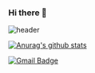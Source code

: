 ### Hi there 👋
![header](https://capsule-render.vercel.app/api?type=cylinder&color=auto&height=300&section=header&text=AYeongLee&fontSize=90)


[![Anurag's github stats](https://github-readme-stats.vercel.app/api?username=dgh03207)](https://github.com/anuraghazra/github-readme-stats)


 [![Gmail Badge](https://img.shields.io/badge/Gmail-d14836?style=flat-square&logo=Gmail&logoColor=white&link=mailto:snugyun01@gmail.com)](mailto:dgh03207@gmail.com)


 
<!--
**dgh03207/dgh03207** is a ✨ _special_ ✨ repository because its `README.md` (this file) appears on your GitHub profile.

Here are some ideas to get you started:

- 🔭 I’m currently working on ...
- 🌱 I’m currently learning ...
- 👯 I’m looking to collaborate on ...
- 🤔 I’m looking for help with ...
- 💬 Ask me about ...
- 📫 How to reach me: ...
- 😄 Pronouns: ...
- ⚡ Fun fact: ...
-->
